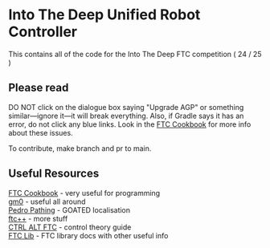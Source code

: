 # Into The Deep Unified Robot Controller

This contains all of the code for the Into The Deep FTC competition ( 24 / 25 )

## Please read

DO NOT click on the dialogue box saying "Upgrade AGP" or something similar—ignore it—it will break everything. Also, if Gradle says it has an error, do not click any blue links. Look in the [FTC Cookbook](https://cookbook.dairy.foundation/introduction.html) for more info about these issues.

To contribute, make branch and pr to main.

## Useful Resources 

[FTC Cookbook](https://cookbook.dairy.foundation/introduction.html) - very useful for programming <br>
[gm0](https://gm0.org/en/latest/) - useful all around <br>
[Pedro Pathing](https://pedropathing.com/) - GOATED localisation <br>
[ftc++](https://ftc-1.gitbook.io/ftc++) - more stuff <br>
[CTRL ALT FTC](https://www.ctrlaltftc.com/) - control theory guide <br>
[FTC Lib](https://docs.ftclib.org/ftclib) - FTC library docs with other useful info <br>
